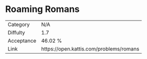 # Roaming Romans

<table>
    <tr>
        <td>Category</td>
        <td>N/A</td>
    </tr>
    <tr>
        <td>Diffulty</td>
        <td>1.7</td>
    </tr>
    <tr>
        <td>Acceptance</td>
        <td>46.02 %</td>
    </tr>
    <tr>
        <td>Link</td>
        <td>https://open.kattis.com/problems/romans</td>
    </tr>
</table>